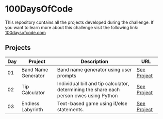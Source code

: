 # 100DaysOfCode

This repository contains all the projects developed during the challenge. If you want to learn more about this challenge visit the following link: [100daysofcode.com](https://www.100daysofcode.com/)

## Projects

| Day | Project             | Description                                                                             | URL                                             |
| --- | ------------------- | --------------------------------------------------------------------------------------- | ----------------------------------------------- |
| 01  | Band Name Generator | Band name generator using user prompts                                                  | [See Project](https://onlinegdb.com/QsWi1SnNT9) |
| 02  | Tip Calculator      | Individual bill and tip calculator, determining the share each person owes using Python | [See Project](https://onlinegdb.com/CdldG0K2s)  |
| 03  | Endless Labyrinth   | Text-based game using if/else statements.                                               | [See Project](https://onlinegdb.com/btqAVZJuF)  |
